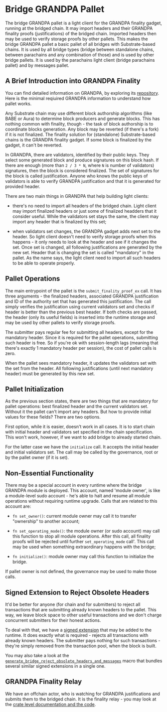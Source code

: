 # Bridge GRANDPA Pallet

The bridge GRANDPA pallet is a light client for the GRANDPA finality gadget, running at the bridged chain.
It may import headers and their GRANDPA finality proofs (justifications) of the bridged chain. Imported
headers then may be used to verify storage proofs by other pallets. This makes the bridge GRANDPA pallet
a basic pallet of all bridges with Substrate-based chains. It is used by all bridge types (bridge between
standalone chains, between parachains and any combination of those) and is used by other bridge pallets.
It is used by the parachains light client (bridge parachains pallet) and by messages pallet.

## A Brief Introduction into GRANDPA Finality

You can find detailed information on GRANDPA, by exploring its [repository](https://github.com/paritytech/finality-grandpa).
Here is the minimal reqiuired GRANDPA information to understand how pallet works.

Any Substrate chain may use different block authorship algorithms (like BABE or Aura) to determine block producers and
generate blocks. This has nothing common with finality, though - the task of block authorship is to coordinate
blocks generation. Any block may be reverted (if there's a fork) if it is not finalized. The finality solution
for (standalone) Substrate-based chains is the GRANDPA finality gadget. If some block is finalized by the gadget, it
can't be reverted.

In GRANDPA, there are validators, identified by their public keys. They select some generated block and produce
signatures on this block hash. If there are enough (more than `2 / 3 * N`, where `N` is number of validators)
signatures, then the block is considered finalized. The set of signatures for the block is called justification.
Anyone who knows the public keys of validators is able to verify GRANDPA justification and that it is generated
for provided header.

There are two main things in GRANDPA that help building light clients:

- there's no need to import all headers of the bridged chain. Light client may import finalized headers or just
  some of finalized headders that it consider useful. While the validators set stays the same, the client may
  import any header that is finalized by this set;

- when validators set changes, the GRANDPA gadget adds next set to the header. So light client doesn't need to
  verify storage proofs when this happens - it only needs to look at the header and see if it changes the set.
  Once set is changed, all following justifications are generated by the new set. Header that is changing the
  set is called "mandatory" in the pallet. As the name says, the light client need to import all such headers
  to be able to operate properly.

## Pallet Operations

The main entrypoint of the pallet is the `submit_finality_proof_ex` call. It has three arguments - the finalized
headers, associated GRANDPA justification and ID of the authority set that has generated this justification. The
call simply verifies the justification using current validators set and checks if header is better than the
previous best header. If both checks are passed, the header (only its useful fields) is inserted into the runtime
storage and may be used by other pallets to verify storage proofs.

The submitter pays regular fee for submitting all headers, except for the mandatory header. Since it is
required for the pallet operations, submitting such header is free. So if you're ok with session-length
lags (meaning that there's exactly 1 mandatory header per session), the cost of pallet calls is zero.

When the pallet sees mandatory header, it updates the validators set with the set from the header. All
following justifications (until next mandatory header) must be generated by this new set.

## Pallet Initialization

As the previous section states, there are two things that are mandatory for pallet operations: best finalized
header and the current validators set. Without it the pallet can't import any headers. But how to provide
initial values for these fields? There are two options.

First option, while it is easier, doesn't work in all cases. It is to start chain with initial header and
validators set specified in the chain specification. This won't work, however, if we want to add bridge
to already started chain.

For the latter case we have the `initialize` call. It accepts the initial header and initial validators set.
The call may be called by the governance, root or by the pallet owner (if it is set).

## Non-Essential Functionality

There may be a special account in every runtime where the bridge GRANDPA module is deployed. This
account, named 'module owner', is like a module-level sudo account - he's able to halt and
resume all module operations without requiring runtime upgrade. Calls that are related to this
account are:

- `fn set_owner()`: current module owner may call it to transfer "ownership" to another account;

- `fn set_operating_mode()`: the module owner (or sudo account) may call this function to stop all
  module operations. After this call, all finality proofs will be rejected until further `set_operating_mode` call'.
  This call may be used when something extraordinary happens with the bridge;

- `fn initialize()`: module owner may call this function to initialize the bridge.

If pallet owner is not defined, the governance may be used to make those calls.

## Signed Extension to Reject Obsolete Headers

It'd be better for anyone (for chain and for submitters) to reject all transactions that are submitting
already known headers to the pallet. This way, we leave block space to other useful transactions and
we don't charge concurrent submitters for their honest actions.

To deal with that, we have a [signed extension](./src/call_ext) that may be added to the runtime.
It does exactly what is required - rejects all transactions with already known headers. The submitter
pays nothing for such transactions - they're simply removed from the transaction pool, when the block
is built.

You may also take a look at the [`generate_bridge_reject_obsolete_headers_and_messages`](../../bin/runtime-common/src/lib.rs)
macro that bundles several similar signed extensions in a single one.

## GRANDPA Finality Relay

We have an offchain actor, who is watching for GRANDPA justifications and submits them to the bridged chain.
It is the finality relay - you may look at the [crate level documentation and the code](../../relays/finality/).
